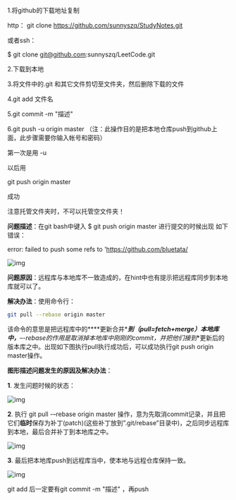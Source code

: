 1.将github的下载地址复制  

http： git clone https://github.com/sunnyszq/StudyNotes.git

或者ssh：

$ git clone git@github.com:sunnyszq/LeetCode.git

2.下载到本地

3.将文件中的.git 和其它文件剪切至文件夹，然后删除下载的文件

4.git add 文件名

5.git commit -m "描述"

6.git push -u origin master  （注：此操作目的是把本地仓库push到github上面，此步骤需要你输入帐号和密码）

第一次是用 -u 

以后用

git push origin master 

成功



注意托管文件夹时，不可以托管空文件夹！

**问题描述**：在git bash中键入 $ git push origin master 进行提交的时候出现 如下错误：

error: failed to push some refs to 'https://github.com/bluetata/

![img](https://img-blog.csdnimg.cn/20190103111104776.png?x-oss-process=image/watermark,type_ZmFuZ3poZW5naGVpdGk,shadow_10,text_aHR0cHM6Ly9ibG9nLmNzZG4ubmV0L2RpZXRpbWUxOTQz,size_16,color_FFFFFF,t_70)

**问题原因**：远程库与本地库不一致造成的，在hint中也有提示把远程库同步到本地库就可以了。

**解决办法**：使用命令行：

```bash
git pull --rebase origin master
```

该命令的意思是把远程库中的***\*更新合并\****到（**pull=fetch+merge**）本地库中，**–-rebase**的作用是取消掉本地库中刚刚的commit，并把他们**接到**更新后的版本库之中。出现如下图执行pull执行成功后，可以成功执行git push origin master操作。

**图形描述问题发生的原因及解决办法**：

**1**. 发生问题时候的状态：

![img](https://img-blog.csdnimg.cn/20190103165316596.png?x-oss-process=image/watermark,type_ZmFuZ3poZW5naGVpdGk,shadow_10,text_aHR0cHM6Ly9ibG9nLmNzZG4ubmV0L2RpZXRpbWUxOTQz,size_16,color_FFFFFF,t_70)

**2**. 执行 git pull -–rebase origin master 操作，意为先取消commit记录，并且把它们**临时**保存为补丁(patch)(这些补丁放到”.git/rebase”目录中)，之后同步远程库到本地，最后合并补丁到本地库之中。

![img](https://img-blog.csdnimg.cn/20190103165623544.png?x-oss-process=image/watermark,type_ZmFuZ3poZW5naGVpdGk,shadow_10,text_aHR0cHM6Ly9ibG9nLmNzZG4ubmV0L2RpZXRpbWUxOTQz,size_16,color_FFFFFF,t_70)

**3**. 最后把本地库push到远程库当中，使本地与远程仓库保持一致。

![img](https://img-blog.csdnimg.cn/2019010316575311.png?x-oss-process=image/watermark,type_ZmFuZ3poZW5naGVpdGk,shadow_10,text_aHR0cHM6Ly9ibG9nLmNzZG4ubmV0L2RpZXRpbWUxOTQz,size_16,color_FFFFFF,t_70)



git add 后一定要有git commit -m "描述" ，再push

